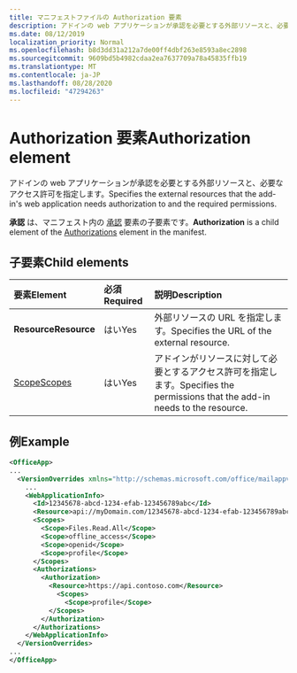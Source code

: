 ```yaml
---
title: マニフェストファイルの Authorization 要素
description: アドインの web アプリケーションが承認を必要とする外部リソースと、必要なアクセス許可を指定します。
ms.date: 08/12/2019
localization_priority: Normal
ms.openlocfilehash: b8d3dd31a212a7de00ff4dbf263e8593a8ec2898
ms.sourcegitcommit: 9609bd5b4982cdaa2ea7637709a78a45835ffb19
ms.translationtype: MT
ms.contentlocale: ja-JP
ms.lasthandoff: 08/28/2020
ms.locfileid: "47294263"
---
```

# <a name="authorization-element"></a><span data-ttu-id="5176c-103">Authorization 要素</span><span class="sxs-lookup"><span data-stu-id="5176c-103">Authorization element</span></span>

<span data-ttu-id="5176c-104">アドインの web アプリケーションが承認を必要とする外部リソースと、必要なアクセス許可を指定します。</span><span class="sxs-lookup"><span data-stu-id="5176c-104">Specifies the external resources that the add-in's web application needs authorization to and the required permissions.</span></span>

<span data-ttu-id="5176c-105">**承認** は、マニフェスト内の [承認](authorizations.md) 要素の子要素です。</span><span class="sxs-lookup"><span data-stu-id="5176c-105">**Authorization** is a child element of the [Authorizations](authorizations.md) element in the manifest.</span></span>

## <a name="child-elements"></a><span data-ttu-id="5176c-106">子要素</span><span class="sxs-lookup"><span data-stu-id="5176c-106">Child elements</span></span>

|  <span data-ttu-id="5176c-107">要素</span><span class="sxs-lookup"><span data-stu-id="5176c-107">Element</span></span> |  <span data-ttu-id="5176c-108">必須</span><span class="sxs-lookup"><span data-stu-id="5176c-108">Required</span></span>  |  <span data-ttu-id="5176c-109">説明</span><span class="sxs-lookup"><span data-stu-id="5176c-109">Description</span></span>  |
|:-----|:-----|:-----|
|  <span data-ttu-id="5176c-110">**Resource**</span><span class="sxs-lookup"><span data-stu-id="5176c-110">**Resource**</span></span>  |  <span data-ttu-id="5176c-111">はい</span><span class="sxs-lookup"><span data-stu-id="5176c-111">Yes</span></span>   |  <span data-ttu-id="5176c-112">外部リソースの URL を指定します。</span><span class="sxs-lookup"><span data-stu-id="5176c-112">Specifies the URL of the external resource.</span></span>|
|  [<span data-ttu-id="5176c-113">Scope</span><span class="sxs-lookup"><span data-stu-id="5176c-113">Scopes</span></span>](scopes.md)                |  <span data-ttu-id="5176c-114">はい</span><span class="sxs-lookup"><span data-stu-id="5176c-114">Yes</span></span>  |  <span data-ttu-id="5176c-115">アドインがリソースに対して必要とするアクセス許可を指定します。</span><span class="sxs-lookup"><span data-stu-id="5176c-115">Specifies the permissions that the add-in needs to the resource.</span></span>  |

## <a name="example"></a><span data-ttu-id="5176c-116">例</span><span class="sxs-lookup"><span data-stu-id="5176c-116">Example</span></span>

```xml
<OfficeApp>
...
  <VersionOverrides xmlns="http://schemas.microsoft.com/office/mailappversionoverrides" xsi:type="VersionOverridesV1_0">
    ...
    <WebApplicationInfo>
      <Id>12345678-abcd-1234-efab-123456789abc</Id>
      <Resource>api://myDomain.com/12345678-abcd-1234-efab-123456789abc</Resource>
      <Scopes>
        <Scope>Files.Read.All</Scope>
        <Scope>offline_access</Scope>
        <Scope>openid</Scope>
        <Scope>profile</Scope>
      </Scopes>
      <Authorizations>
        <Authorization>
          <Resource>https://api.contoso.com</Resource>
            <Scopes>
              <Scope>profile</Scope>
          </Scopes>
        </Authorization>
      </Authorizations>
    </WebApplicationInfo>
  </VersionOverrides>
...
</OfficeApp>
```
